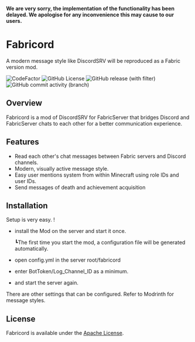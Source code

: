 **We are very sorry, the implementation of the functionality has been delayed. We apologise for any inconvenience this may cause to our users.**

# Fabricord
A modern message style like DiscordSRV will be reproduced as a Fabric version mod.

![CodeFactor](https://www.codefactor.io/repository/github/ririf4/fabricord/badge)
![GitHub License](https://img.shields.io/github/license/KT-Ruxy/Fabricord?style=plastic&logo=github&link=https%3A%2F%2Fgithub.com%2FKT-Ruxy%2FFabricord%2Fblob%2Fkotlin%2FLICENSE) ![GitHub release (with filter)](https://img.shields.io/github/v/release/Elysium-7/Fabricord?style=plastic) ![GitHub commit activity (branch)](https://img.shields.io/github/commit-activity/t/Elysium-7/Fabricord?style=plastic)

## Overview
Fabricord is a mod of DiscordSRV for FabricServer that bridges Discord and FabricServer chats to each other for a better communication experience.

## Features
- Read each other's chat messages between Fabric servers and Discord channels.
- Modern, visually active message style.
- Easy user mentions system from within Minecraft using role IDs and user IDs.
- Send messages of death and achievement acquisition
## Installation
Setup is very easy. !
- install the Mod on the server and start it once.

  ┗The first time you start the mod, a configuration file will be generated automatically.
- open config.yml in the server root/fabricord
- enter BotToken/Log_Channel_ID as a minimum.
- and start the server again.

There are other settings that can be configured.
Refer to Modrinth for message styles.

## License
Fabricord is available under the [Apache License](https://github.com/KT-Ruxy/Fabricord/blob/next-gen/LICENSE).